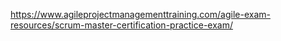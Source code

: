 https://www.agileprojectmanagementtraining.com/agile-exam-resources/scrum-master-certification-practice-exam/